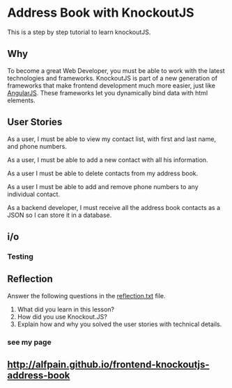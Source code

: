 # Address Book with KnockoutJS

This is a step by step tutorial to learn knockoutJS.

## Why
To become a great Web Developer, you must be able to work with the latest
technologies and frameworks. KnockoutJS is part of a new generation of frameworks
that make frontend development much more easier, just like [AngularJS](https://angularjs.org).
These frameworks let you dynamically bind data with html elements.

## User Stories

As a user, I must be able to view my contact list, with first and last name, and phone numbers.

As a user, I must be able to add a new contact with all his information.

As a user I must be able to delete contacts from my address book.

As a user I must be able to add and remove phone numbers to any individual contact.

As a backend developer, I must receive all the address book contacts as a JSON so I can store
it in a database.

## i/o

### Testing

## Reflection
Answer the following questions in the [reflection.txt](README.md) file.

1. What did you learn in this lesson?
2. How did you use Knockout.JS?
3. Explain how and why you solved the user stories with technical details.

### see my page
##  http://alfpain.github.io/frontend-knockoutjs-address-book
